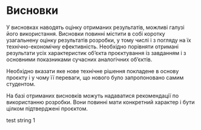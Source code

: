 # Висновки

У висновках наводять оцінку отриманих результатів, можливі галузі його використання. Висновки повинні містити в собі коротку узагальнену оцінку результатів розробки, у
тому числі і з погляду на їх технічно-економічну ефективність. Необхідно порівняти
отримані результати усіх характеристик об’єкта проєктування із завданням і з основними показниками сучасних аналогічних об’єктів.

Необхідно вказати яке нове технічне рішення покладене в основу проєкту і у чому її
переваги, що нового було запропоновано самим студентом. 

На базі отриманих висновків можуть надаватися рекомендації по використанню розробки. Вони повинні
мати конкретний характер і бути цілком підтверджені проєктом.

test string 1

